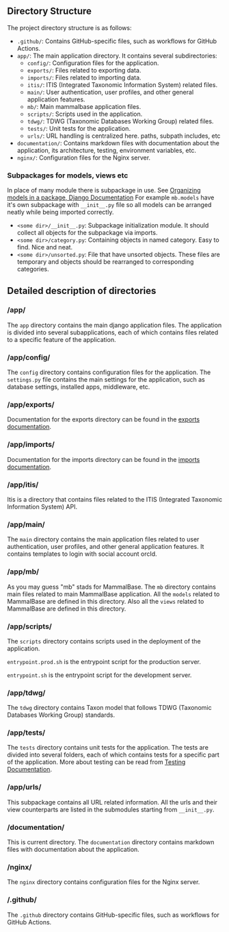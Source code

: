 ## Directory Structure
The project directory structure is as follows:

- `.github/`: Contains GitHub-specific files, such as workflows for GitHub Actions.
- `app/`: The main application directory. It contains several subdirectories:
    - `config/`: Configuration files for the application.
    - `exports/`: Files related to exporting data.
    - `imports/`: Files related to importing data.
    - `itis/`: ITIS (Integrated Taxonomic Information System) related files.
    - `main/`: User authentication, user profiles, and other general application features.
    - `mb/`: Main mammalbase application files.
    - `scripts/`: Scripts used in the application.
    - `tdwg/`: TDWG (Taxonomic Databases Working Group) related files.
    - `tests/`: Unit tests for the application.
    - `urls/`: URL handling is centralized here. paths, subpath includes, etc
- `documentation/`: Contains markdown files with documentation about the application, its architecture, testing, environment variables, etc.
- `nginx/`: Configuration files for the Nginx server.

### Subpackages for models, views etc
In place of many module there is subpackage in use. See [Organizing models in a package, Django Documentation](https://docs.djangoproject.com/en/5.0/topics/db/models/#organizing-models-in-a-package) For example `mb.models` have it's own subpackage with `__init__.py` file so all models can be arranged neatly while being imported correctly.
- `<some dir>/__init__.py`: Subpackage initialization module. It should collect all objects for the subpackage via imports.
- `<some dir>/category.py`: Containing objects in named category. Easy to find. Nice and neat.
- `<some dir>/unsorted.py`: File that have unsorted objects. These files are temporary and objects should be rearranged to corresponding categories.

## Detailed description of directories

### /app/
The `app` directory contains the main django application files. The application is divided into several subapplications, each of which contains files related to a specific feature of the application.

### /app/config/
The `config` directory contains configuration files for the application. The `settings.py` file contains the main settings for the application, such as database settings, installed apps, middleware, etc.

### /app/exports/
Documentation for the exports directory can be found in the [exports documentation](documentation/exports.md).


### /app/imports/
Documentation for the imports directory can be found in the [imports documentation](documentation/imports.md).

### /app/itis/
Itis is a directory that contains files related to the ITIS (Integrated Taxonomic Information System) API.

### /app/main/
The `main` directory contains the main application files related to user authentication, user profiles, and other general application features. It contains templates to login with social account orcId.

### /app/mb/
As you may guess "mb" stads for MammalBase. The `mb` directory contains main files related to main MammalBase application. All the `models` related to MammalBase are defined in this directory. Also all the `views` related to MammalBase are defined in this directory.

### /app/scripts/
The `scripts` directory contains scripts used in the deployment of the application. 

`entrypoint.prod.sh` is the entrypoint script for the production server. 

`entrypoint.sh` is the entrypoint script for the development server.

### /app/tdwg/
The `tdwg` directory contains Taxon model that follows TDWG (Taxonomic Databases Working Group) standards.

### /app/tests/
The `tests` directory contains unit tests for the application. The tests are divided into several folders, each of which contains tests for a specific part of the application. More about testing can be read from [Testing Documentation](testing.md).

### /app/urls/
This subpackage contains all URL related information. All the urls and their
view counterparts are listed in the submodules starting from `__init__.py`.

### /documentation/
This is current directory. The `documentation` directory contains markdown files with documentation about the application.

### /nginx/
The `nginx` directory contains configuration files for the Nginx server.

### /.github/
The `.github` directory contains GitHub-specific files, such as workflows for GitHub Actions.
